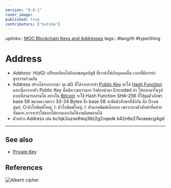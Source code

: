 ```yaml
---
version: "0.0.1"
cover_image:
published: true
contributors: ["Sutida"]
---
```

uplinks:: [MOC Blockchain Keys and Addresses](./MOC%20Blockchain%20Keys%20and%20Addresses)
tags:: #lang/th #type/thing 

# Address
- *Address: H(dG)*  เปรียบเทียบได้กับเลขสมุดบัญชี ที่เราส่งให้กับบุคคลอื่น เวลาที่มีการทำธุรกรรมร่วมกัน
- Address สร้างได้จากการนำ จุด dG ที่ได้จากการทำ [Public Key](./Public%20Key) มาใส่ [Hash Function](./Hash%20Function) และเนื่องจากตัว Public Key นั้นมีความยาวมาก จึงต้องนำมา Encoded ค่า ให้ออกมาในรูปแบบที่สามารถอ่านได้  อย่างใน [Bitcoin](./Bitcoin) จะใช้ Hash Function SHA-256 ที่ใช้ชุดตัวอักษร base 58 ขนาดความยาว 33-34 Bytes  ซึ่ง base 58 จะตัดตัวอักษรที่ซ้ำกัน คือ 0:เลขศูนย์, O:ตัวโอพิมพ์ใหญ่, I: ตัวไอพิมพ์ใหญ่, l: ตัวแอลพิมพ์เล็กออก เพราะบางตัวอักษรที่คล้ายกันมาก อาจจะทำให้แยกได้ยากและเกิดใช้งานผิดพลาดได้
- ตัวอย่าง Address เช่น  bc1qk3uzwdhkq39z2g2vqedk k42n6e27koaeecg4gd

---
## See also
- [Private Key](./Private%20Key)
## References


 ![Alberti cipher](./Attachments/Alberti%20cipher-2.png)